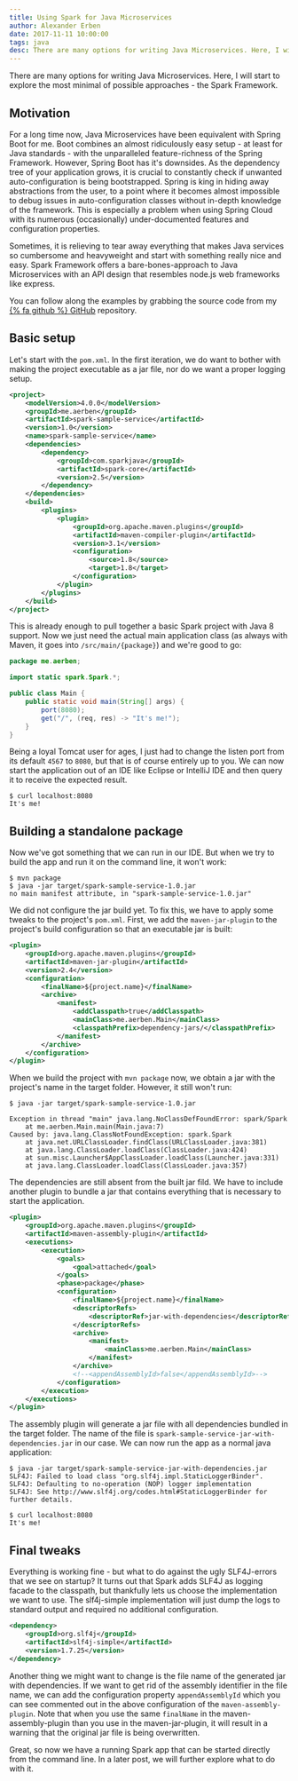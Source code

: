 ```yaml
---
title: Using Spark for Java Microservices
author: Alexander Erben
date: 2017-11-11 10:00:00
tags: java
desc: There are many options for writing Java Microservices. Here, I will start to explore the most minimal of possible approaches - the Spark Framework.
---
```


There are many options for writing Java Microservices. Here, I will start to explore the most minimal of possible approaches - the Spark Framework.

## Motivation

For a long time now, Java Microservices have been equivalent with Spring Boot for me. Boot combines an almost ridiculously easy setup - at least for Java standards - with the unparalleled feature-richness of the Spring Framework.
However, Spring Boot has it's downsides. As the dependency tree of your application grows, it is crucial to constantly check if unwanted auto-configuration is being bootstrapped. Spring is king in hiding away abstractions from the user, to a point where it becomes almost impossible to debug issues in auto-configuration classes without in-depth knowledge of the framework. This is especially a problem when using Spring Cloud with its numerous (occasionally) under-documented features and configuration properties.

Sometimes, it is relieving to tear away everything that makes Java services so cumbersome and heavyweight and start with something really nice and easy. Spark Framework offers a bare-bones-approach to Java Microservices with an API design that resembles node.js web frameworks like express.

You can follow along the examples by grabbing the source code from my [{% fa github %} GitHub](https://github.com/aerben/aerben.github.io-samples/tree/master/spark-sample-service) repository.

## Basic setup

Let's start with the `pom.xml`. In the first iteration, we do want to bother with making the project executable as a jar file, nor do we want a proper logging setup.

```xml
<project>
    <modelVersion>4.0.0</modelVersion>
    <groupId>me.aerben</groupId>
    <artifactId>spark-sample-service</artifactId>
    <version>1.0</version>
    <name>spark-sample-service</name>
    <dependencies>
        <dependency>
            <groupId>com.sparkjava</groupId>
            <artifactId>spark-core</artifactId>
            <version>2.5</version>
        </dependency>
    </dependencies>
    <build>
        <plugins>
            <plugin>
                <groupId>org.apache.maven.plugins</groupId>
                <artifactId>maven-compiler-plugin</artifactId>
                <version>3.1</version>
                <configuration>
                    <source>1.8</source>
                    <target>1.8</target>
                </configuration>
            </plugin>
        </plugins>
    </build>
</project>
```

This is already enough to pull together a basic Spark project with Java 8 support. Now we just need the actual main application class (as always with Maven, it goes into `/src/main/{package}`) and we're good to go:

```java
package me.aerben;

import static spark.Spark.*;

public class Main {
    public static void main(String[] args) {
        port(8080);
        get("/", (req, res) -> "It's me!");
    }
}

```

Being a loyal Tomcat user for ages, I just had to change the listen port from its default `4567` to `8080`, but that is of course entirely up to you. We can now start the application out of an IDE like Eclipse or IntelliJ IDE and then query it to receive the expected result.

```
$ curl localhost:8080
It's me!
```

## Building a standalone package

Now we've got something that we can run in our IDE. But when we try to build the app and run it on the command line, it won't work:
```
$ mvn package
$ java -jar target/spark-sample-service-1.0.jar
no main manifest attribute, in "spark-sample-service-1.0.jar"
```
We did not configure the jar build yet. To fix this, we have to apply some tweaks to the project's `pom.xml`. First, we add the `maven-jar-plugin` to the project's build configuration so that an executable jar is built:

```xml
<plugin>
    <groupId>org.apache.maven.plugins</groupId>
    <artifactId>maven-jar-plugin</artifactId>
    <version>2.4</version>
    <configuration>
        <finalName>${project.name}</finalName>
        <archive>
            <manifest>
                <addClasspath>true</addClasspath>
                <mainClass>me.aerben.Main</mainClass>
                <classpathPrefix>dependency-jars/</classpathPrefix>
            </manifest>
        </archive>
    </configuration>
</plugin>
```

When we build the project with `mvn package` now, we obtain a jar with the project's name in the target folder.
However, it still won't run:

```
$ java -jar target/spark-sample-service-1.0.jar

Exception in thread "main" java.lang.NoClassDefFoundError: spark/Spark
	at me.aerben.Main.main(Main.java:7)
Caused by: java.lang.ClassNotFoundException: spark.Spark
	at java.net.URLClassLoader.findClass(URLClassLoader.java:381)
	at java.lang.ClassLoader.loadClass(ClassLoader.java:424)
	at sun.misc.Launcher$AppClassLoader.loadClass(Launcher.java:331)
	at java.lang.ClassLoader.loadClass(ClassLoader.java:357)
```

The dependencies are still absent from the built jar fild. We have to include another plugin to bundle a jar that contains everything that is necessary to start the application.


```xml
<plugin>
    <groupId>org.apache.maven.plugins</groupId>
    <artifactId>maven-assembly-plugin</artifactId>
    <executions>
        <execution>
            <goals>
                <goal>attached</goal>
            </goals>
            <phase>package</phase>
            <configuration>
                <finalName>${project.name}</finalName>
                <descriptorRefs>
                    <descriptorRef>jar-with-dependencies</descriptorRef>
                </descriptorRefs>
                <archive>
                    <manifest>
                        <mainClass>me.aerben.Main</mainClass>
                    </manifest>
                </archive>
                <!--<appendAssemblyId>false</appendAssemblyId>-->
            </configuration>
        </execution>
    </executions>
</plugin>
```
The assembly plugin will generate a jar file with all dependencies bundled in the target folder. The name of the file is `spark-sample-service-jar-with-dependencies.jar` in our case.
We can now run the app as a normal java application:

```
$ java -jar target/spark-sample-service-jar-with-dependencies.jar
SLF4J: Failed to load class "org.slf4j.impl.StaticLoggerBinder".
SLF4J: Defaulting to no-operation (NOP) logger implementation
SLF4J: See http://www.slf4j.org/codes.html#StaticLoggerBinder for further details.
```

```
$ curl localhost:8080
It's me!
```

## Final tweaks

Everything is working fine - but what to do against the ugly SLF4J-errors that we see on startup? It turns out that Spark adds SLF4J as logging facade to the classpath, but thankfully lets us choose the implementation we want to use. The slf4j-simple implementation will just dump the logs to standard output and required no additional configuration.

```xml
<dependency>
    <groupId>org.slf4j</groupId>
    <artifactId>slf4j-simple</artifactId>
    <version>1.7.25</version>
</dependency>
```

Another thing we might want to change is the file name of the generated jar with dependencies. If we want to get rid of the assembly identifier in the file name, we can add the configuration property `appendAssemblyId` which you can see commented out in the above configuration of the `maven-assembly-plugin`. Note that when you use the same `finalName` in the maven-assembly-plugin than you use in the maven-jar-plugin, it will result in a warning that the original jar file is being overwritten.

Great, so now we have a running Spark app that can be started directly from the command line. In a later post, we will further explore what to do with it.